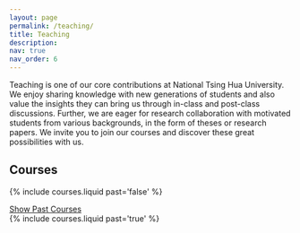 ```yaml
---
layout: page
permalink: /teaching/
title: Teaching
description: 
nav: true
nav_order: 6
---
```


Teaching is one of our core contributions at National Tsing Hua University.  We enjoy sharing knowledge with new generations of students and also value the insights they can bring us through in-class and post-class discussions.  Further, we are eager for research collaboration with motivated students from various backgrounds, in the form of theses or research papers.  We invite you to join our courses and discover these great possibilities with us.

## Courses

{% include courses.liquid past='false' %}

<a data-toggle="collapse" href="#pastCourses" role="button">
    <i class="fas fa-chevron-down"></i> Show Past Courses
</a>

<div class="collapse" id="pastCourses">
      {% include courses.liquid past='true' %}
</div>